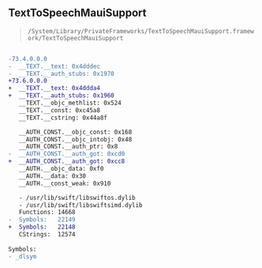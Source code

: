## TextToSpeechMauiSupport

> `/System/Library/PrivateFrameworks/TextToSpeechMauiSupport.framework/TextToSpeechMauiSupport`

```diff

-73.4.0.0.0
-  __TEXT.__text: 0x4dddec
-  __TEXT.__auth_stubs: 0x1970
+73.6.0.0.0
+  __TEXT.__text: 0x4ddda4
+  __TEXT.__auth_stubs: 0x1960
   __TEXT.__objc_methlist: 0x524
   __TEXT.__const: 0xc45a8
   __TEXT.__cstring: 0x44a8f

   __AUTH_CONST.__objc_const: 0x168
   __AUTH_CONST.__objc_intobj: 0x48
   __AUTH_CONST.__auth_ptr: 0x8
-  __AUTH_CONST.__auth_got: 0xcd0
+  __AUTH_CONST.__auth_got: 0xcc8
   __AUTH.__objc_data: 0xf0
   __AUTH.__data: 0x30
   __AUTH.__const_weak: 0x910

   - /usr/lib/swift/libswiftos.dylib
   - /usr/lib/swift/libswiftsimd.dylib
   Functions: 14668
-  Symbols:   22149
+  Symbols:   22148
   CStrings:  12574
 
Symbols:
- _dlsym

```
